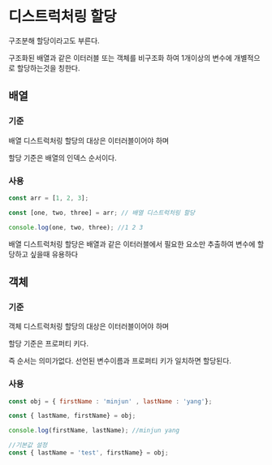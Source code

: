 # 디스트럭처링 할당
구조분해 할당이라고도 부른다.

구조화된 배열과 같은 이터러블 또는 객체를 비구조화 하여 1개이상의 변수에 개별적으로 할당하는것을 칭한다.

## 배열
### 기준
배열 디스트럭처링 할당의 대상은 이터러블이어야 하며

할당 기준은 배열의 인덱스 순서이다.

### 사용
```javascript
const arr = [1, 2, 3];

const [one, two, three] = arr; // 배열 디스트럭처링 할당

console.log(one, two, three); //1 2 3
```

배열 디스트럭처링 할당은 배열과 같은 이터러블에서 필요한 요소만 추출하여 변수에 할당하고 싶을때 유용하다

## 객체
### 기준
객체 디스트럭처링 할당의 대상은 이터러블이어야 하며

할당 기준은 프로퍼티 키다. 

즉 순서는 의미가없다. 선언된 변수이름과 프로퍼티 키가 일치하면 할당된다.

### 사용
```javascript
const obj = { firstName : 'minjun' , lastName : 'yang'};

const { lastName, firstName} = obj;

console.log(firstName, lastName); //minjun yang

//기본값 설정
const { lastName = 'test', firstName} = obj; 
```

